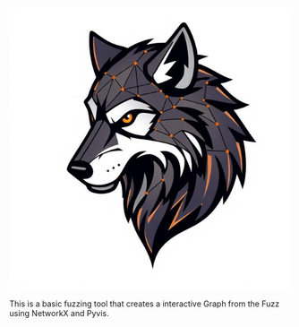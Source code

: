 
![Netwolf Logo](/assets/images/netwolf.jpeg)


This is a basic fuzzing tool that creates a interactive Graph from the Fuzz using NetworkX and Pyvis.

